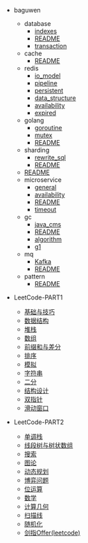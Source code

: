 - baguwen

  - database
    - [indexes](baguwen/database/indexes.md)
    - [README](baguwen/database/README.md)
    - [transaction](baguwen/database/transaction.md)
  - cache
    - [README](baguwen/cache/README.md)
  - redis
    - [io_model](baguwen/redis/io_model.md)
    - [pipeline](baguwen/redis/pipeline.md)
    - [persistent](baguwen/redis/persistent.md)
    - [data_structure](baguwen/redis/data_structure.md)
    - [availability](baguwen/redis/availability.md)
    - [expired](baguwen/redis/expired.md)
  - golang
    - [goroutine](baguwen/golang/goroutine.md)
    - [mutex](baguwen/golang/mutex.md)
    - [README](baguwen/golang/README.md)
  - sharding
    - [rewrite_sql](baguwen/sharding/rewrite_sql.md)
    - [README](baguwen/sharding/README.md)
  - [README](baguwen/README.md)
  - microservice
    - [general](baguwen/microservice/general.md)
    - [availability](baguwen/microservice/availability.md)
    - [README](baguwen/microservice/README.md)
    - [timeout](baguwen/microservice/timeout.md)
  - gc
    - [java_cms](baguwen/gc/java_cms.md)
    - [README](baguwen/gc/README.md)
    - [algorithm](baguwen/gc/algorithm.md)
    - [g1](baguwen/gc/g1.md)
  - mq
    - [Kafka](baguwen/mq/Kafka.md)
    - [README](baguwen/mq/README.md)
  - pattern
    - [README](baguwen/pattern/README.md)

* LeetCode-PART1

  * [基础与技巧](/docs/leetcode/classify/basic_skill.md)
  * [数据结构](/docs/leetcode/classify/data_structure.md)
  * [堆栈](/docs/leetcode/classify/heap_stack.md)
  * [数组](/docs/leetcode/classify/array.md)
  * [前缀和与差分](/docs/leetcode/classify/prefix_sum.md)
  * [排序](/docs/leetcode/classify/sorting.md)
  * [模拟](/docs/leetcode/classify/simulation.md)
  * [字符串](/docs/leetcode/classify/string.md)
  * [二分](/docs/leetcode/classify/binary_search.md)
  * [结构设计](/docs/leetcode/classify/structure_design.md)
  * [双指针](/docs/leetcode/classify/two_pointers.md)
  * [滑动窗口](/docs/leetcode/classify/sliding_window.md)

* LeetCode-PART2
  
  * [单调栈](/docs/leetcode/classify/monotonic_stack.md)
  * [线段树与树状数组](/docs/leetcode/classify/segment_tree.md)
  * [搜索](/docs/leetcode/classify/search.md)
  * [图论](/docs/leetcode/classify/graph.md)
  * [动态规划](/docs/leetcode/classify/dynamic_programing.md)
  * [博弈问题](/docs/leetcode/classify/game_problem.md)
  * [位运算](/docs/leetcode/classify/bit.md)
  * [数学](/docs/leetcode/classify/math.md)
  * [计算几何](/docs/leetcode/classify/computational_geometry.md)
  * [扫描线](/docs/leetcode/classify/sweep_line.md)
  * [随机化](/docs/leetcode/classify/randomization.md)
  * [剑指Offer(leetcode)](/docs/leetcode/swordoffer/swordoffer.md)